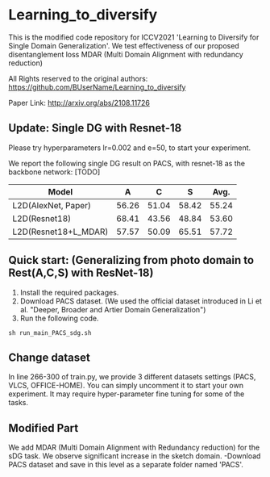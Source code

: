 # Learning_to_diversify
This is the modified code repository for ICCV2021 'Learning to Diversify for Single Domain Generalization'. 
We test effectiveness of our proposed disentanglement loss MDAR (Multi Domain Alignment with redundancy reduction)

All Rights reserved to the original authors: https://github.com/BUserName/Learning_to_diversify

Paper Link: http://arxiv.org/abs/2108.11726

## Update: Single DG with Resnet-18

Please try hyperparameters lr=0.002 and e=50, to start your experiment. 

We report the following single DG result on PACS, with resnet-18 as the backbone network:
[TODO]

| Model                | A     | C     | S     | Avg.  |
|----------------------|-------|-------|-------|-------|
| L2D(AlexNet, Paper)  | 56.26 | 51.04 | 58.42 | 55.24 |
| L2D(Resnet18)        | 68.41 | 43.56 | 48.84 | 53.60 |
| L2D(Resnet18+L_MDAR) | 57.57 | 50.09 | 65.51 | 57.72 |

## Quick start: (Generalizing from photo domain to Rest(A,C,S) with ResNet-18)
1. Install the required packages.
2. Download PACS dataset. (We used the official dataset introduced in Li et al. "Deeper, Broader and Artier Domain Generalization")
3. Run the following code.
```
sh run_main_PACS_sdg.sh
```

## Change dataset
In line 266-300 of train.py, we provide 3 different datasets settings (PACS, VLCS, OFFICE-HOME).
You can simply uncomment it to start your own experiment. It may require hyper-parameter fine tuning for some of the tasks.

## Modified Part
We add MDAR (Multi Domain Alignment with Redundancy reduction) for the sDG task. We observe significant increase in the sketch domain.
-Download PACS dataset and save in this level as a separate folder named 'PACS'.
